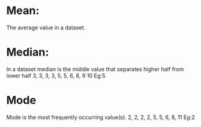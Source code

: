 
# Mean:
 The average value in a dataset.
# Median:
In a dataset median is the middle value that separates
higher half from lower half
3, 3, 3, 3, 5, 5, 6, 8, 9 	10
Eg:5
# Mode
Mode is the most frequently occurring value(s).
2, 2, 2, 2, 5, 5, 6, 8, 11
Eg:2